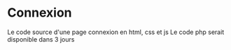 # Connexion
Le code source d'une page connexion en html, css et js
Le code php serait disponible dans 3 jours
